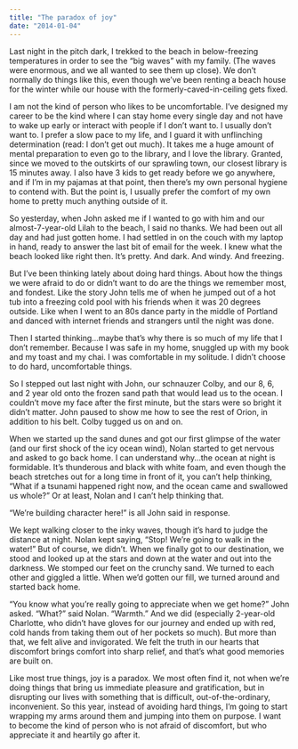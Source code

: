 ```yaml
---
title: "The paradox of joy"
date: "2014-01-04"
---
```


Last night in the pitch dark, I trekked to the beach in below-freezing temperatures in order to see the “big waves” with my family. (The waves were enormous, and we all wanted to see them up close). We don’t normally do things like this, even though we’ve been renting a beach house for the winter while our house with the formerly-caved-in-ceiling gets fixed.

I am not the kind of person who likes to be uncomfortable. I’ve designed my career to be the kind where I can stay home every single day and not have to wake up early or interact with people if I don’t want to. I usually don’t want to. I prefer a slow pace to my life, and I guard it with unflinching determination (read: I don’t get out much). It takes me a huge amount of mental preparation to even go to the library, and I love the library. Granted, since we moved to the outskirts of our sprawling town, our closest library is 15 minutes away. I also have 3 kids to get ready before we go anywhere, and if I’m in my pajamas at that point, then there’s my own personal hygiene to contend with. But the point is, I usually prefer the comfort of my own home to pretty much anything outside of it.

So yesterday, when John asked me if I wanted to go with him and our almost-7-year-old Lilah to the beach, I said no thanks. We had been out all day and had just gotten home. I had settled in on the couch with my laptop in hand, ready to answer the last bit of email for the week. I knew what the beach looked like right then. It’s pretty. And dark. And windy. And freezing.

But I’ve been thinking lately about doing hard things. About how the things we were afraid to do or didn’t want to do are the things we remember most, and fondest. Like the story John tells me of when he jumped out of a hot tub into a freezing cold pool with his friends when it was 20 degrees outside. Like when I went to an 80s dance party in the middle of Portland and danced with internet friends and strangers until the night was done.

Then I started thinking…maybe that’s why there is so much of my life that I don’t remember. Because I was safe in my home, snuggled up with my book and my toast and my chai. I was comfortable in my solitude. I didn’t choose to do hard, uncomfortable things.

So I stepped out last night with John, our schnauzer Colby, and our 8, 6, and 2 year old onto the frozen sand path that would lead us to the ocean. I couldn’t move my face after the first minute, but the stars were so bright it didn’t matter. John paused to show me how to see the rest of Orion, in addition to his belt. Colby tugged us on and on. 

When we started up the sand dunes and got our first glimpse of the water (and our first shock of the icy ocean wind), Nolan started to get nervous and asked to go back home. I can understand why…the ocean at night is formidable. It’s thunderous and black with white foam, and even though the beach stretches out for a long time in front of it, you can’t help thinking, “What if a tsunami happened right now, and the ocean came and swallowed us whole?” Or at least, Nolan and I can’t help thinking that. 

“We’re building character here!” is all John said in response.

We kept walking closer to the inky waves, though it’s hard to judge the distance at night. Nolan kept saying, “Stop! We’re going to walk in the water!” But of course, we didn’t. When we finally got to our destination, we stood and looked up at the stars and down at the water and out into the darkness. We stomped our feet on the crunchy sand. We turned to each other and giggled a little. When we’d gotten our fill, we turned around and started back home.

“You know what you’re really going to appreciate when we get home?” John asked. “What?” said Nolan. “Warmth.” And we did (especially 2-year-old Charlotte, who didn’t have gloves for our journey and ended up with red, cold hands from taking them out of her pockets so much). But more than that, we felt alive and invigorated. We felt the truth in our hearts that discomfort brings comfort into sharp relief, and that’s what good memories are built on.

Like most true things, joy is a paradox. We most often find it, not when we’re doing things that bring us immediate pleasure and gratification, but in disrupting our lives with something that is difficult, out-of-the-ordinary, inconvenient. So this year, instead of avoiding hard things, I’m going to start wrapping my arms around them and jumping into them on purpose. I want to become the kind of person who is not afraid of discomfort, but who appreciate it and heartily go after it.
